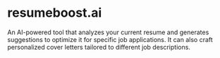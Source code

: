 # resumeboost.ai
An AI-powered tool that analyzes your current resume and generates suggestions to optimize it for specific job applications. It can also craft personalized cover letters tailored to different job descriptions.
